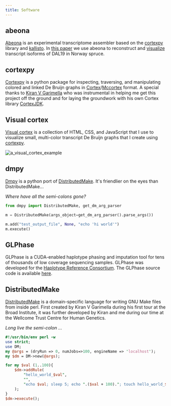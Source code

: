 ```yaml
---
title: Software
---
```

## abeona

[Abeona]() is an experimental transcriptome assembler based on the [cortexpy](.#Cortexpy) library and [kallisto](https://pachterlab.github.io/kallisto/). In [this paper](https://doi.org/10.3389/fpls.2018.01625) we use abeona to reconstruct and 
[visualize](.#Visual-cortex) transcript isoforms of DAL19 in Norway spruce.

## cortexpy

[Cortexpy](https://github.com/winni2k/cortexpy) is a python package for inspecting, traversing, and manipulating colored and linked De Bruijn graphs in [Cortex](https://github.com/iqbal-lab/cortex)/[Mccortex](https://github.com/mcveanlab/mccortex) format. A special thanks to [Kiran V Garimella](https://github.com/kvg) who was instrumental in helping me get this project off the ground and for laying the groundwork with his own Cortex library [CortexJDK](https://github.com/mcveanlab/CortexJDK).

## Visual cortex

[Visual cortex](https://github.com/winni2k/visual_cortex) is a collection of HTML, CSS, and JavaScript that I use to visualize small, multi-color transcript De Bruijn graphs that I create using [cortexpy](.#cortexpy). 

![a_visual_cortex_example](https://www.frontiersin.org/files/Articles/408314/fpls-09-01625-HTML/image_m/fpls-09-01625-g002.jpg)

## dmpy

[Dmpy](https://github.com/kvg/dmpy) is a python port of [DistributedMake](.#DistributedMake). It's friendlier on the eyes than DistributedMake...

_Where have all the semi-colons gone?_
```python
from dmpy import DistributedMake, get_dm_arg_parser

m = DistributedMake(args_object=get_dm_arg_parser().parse_args())

m.add("test_output_file", None, "echo 'hi world'")
m.execute()
```

## GLPhase

GLPhase is a CUDA-enabled haplotype phasing and imputation tool for tens of thousands of low coverage sequencing samples.  GLPhase was developed for the [Haplotype Reference Consortium](http://www.haplotype-reference-consortium.org/).  The GLPhase source code is available [here](https://github.com/winni2k/GLPhase).

## DistributedMake

[DistributedMake](https://github.com/winni2k/DM) is a domain-specific language for writing GNU Make files from inside perl. First created by Kiran V Garimella during his first tour at the Broad Institute, it was further developed by Kiran and me during our time at the Wellcome Trust Centre for Human Genetics. 

_Long live the semi-colon ..._
```perl
#!/usr/bin/env perl -w
use strict;
use DM;
my @args = (dryRun => 0, numJobs=>100, engineName => 'localhost');
my $dm = DM->new(@args);    

for my $val (1..100){
    $dm->addRule(
        "hello_world_$val",
        "",
        "echo $val; sleep 5; echo ".($val + 100)."; touch hello_world_$val"
    );
}
$dm->execute();
```

